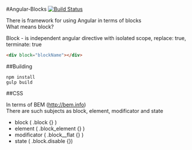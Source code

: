 #Angular-Blocks [![Build Status](https://travis-ci.org/JIoJIaJIu/angular-blocks.svg?branch=master)](https://travis-ci.org/JIoJIaJIu/angular-blocks)

There is framework for using Angular in terms of blocks  
What means block?

Block - is independent angular directive with isolated scope, replace: true, terminate: true
```html
<div block="blockName"></div>
```

##Building

`npm install`  
`gulp build`  

##CSS

In terms of BEM (http://bem.info)  
There are such subjects as block, element, modificator and state

* block ( .block {} )
* element ( .block_element {} )
* modificator ( .block__flat {} )
* state ( .block.disable {})
